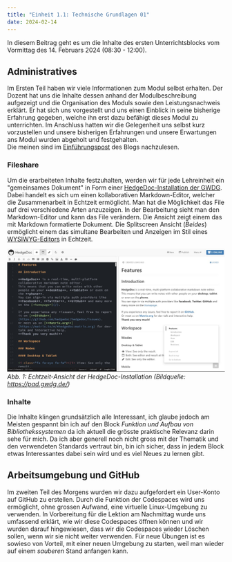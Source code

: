 ```yaml
---
title: "Einheit 1.1: Technische Grundlagen 01"
date: 2024-02-14
---
```


In diesem Beitrag geht es um die Inhalte des ersten Unterrichtsblocks vom Vormittag des 14. Februars 2024 (08:30 - 12:00). 

## Administratives

Im Ersten Teil haben wir viele Informationen zum Modul selbst erhalten. Der Dozent hat uns die Inhalte dessen anhand der Modulbeschreibung aufgezeigt und die Organisation des Moduls sowie den Leistungsnachweis erklärt. Er hat sich uns vorgestellt und uns einen Einblick in seine bisherige Erfahrung gegeben, welche ihn erst dazu befähigt dieses Modul zu unterrichten. Im Anschluss hatten wir die Gelegenheit uns selbst kurz vorzustellen und unsere bisherigen Erfahrungen und unsere Erwartungen ans Modul wurden abgeholt und festgehalten.  
Die meinen sind im [Einführungspost](https://sagerin94.github.io/Lerntagebuch_BAIN/2024/02/14/einfuehrung.html) des Blogs nachzulesen. 

### Fileshare

Um die erarbeiteten Inhalte festzuhalten, werden wir für jede Lehreinheit ein "gemeinsames Dokument" in Form einer [HedgeDoc-Installation der GWDG](https://pad.gwdg.de/). Dabei handelt es sich um einen kollaborativen Markdown-Editor, welcher die Zusammenarbeit in Echtzeit ermöglicht. Man hat die Möglichkeit das File auf drei verschiedene Arten anzuzeigen. In der Bearbeitung sieht man den Markdown-Editor und kann das File verändern. Die Ansicht zeigt einem das mit Markdown formatierte Dokument. Die Splitscreen Ansicht (*Beides*) ermöglicht einem das simultane Bearbeiten und Anzeigen im Stil eines [WYSIWYG-Editors](https://de.wikipedia.org/wiki/WYSIWYG) in Echtzeit.

![HedgeDoc Intro](../images/screenshot_hedgedoc.jpg)
*Abb. 1: Echtzeit-Ansicht der HedgeDoc-Installation (Bildquelle: https://pad.gwdg.de/)*



### Inhalte

Die Inhalte klingen grundsätzlich alle Interessant, ich glaube jedoch am Meisten gespannt bin ich auf den Block *Funktion und Aufbau von Bibliothekssystemen* da ich aktuell die grösste praktische Relevanz darin sehe für mich. Da ich aber generell noch nicht gross mit der Thematik und den verwendeten Standards vertraut bin, bin ich sicher, dass in jedem Block etwas Interessantes dabei sein wird und es viel Neues zu lernen gibt.   


## Arbeitsumgebung und GitHub 

Im zweiten Teil des Morgens wurden wir dazu aufgefordert ein User-Konto auf GitHub zu erstellen. Durch die Funktion der Codespaces wird uns ermöglicht, ohne grossen Aufwand, eine virtuelle Linux-Umgebung zu verwenden. In Vorbereitung für die Lektion am Nachmittag wurde uns umfassend erklärt, wie wir diese Codespaces öffnen können und wir wurden darauf hingewiesen, dass wir die Codespaces wieder Löschen sollen, wenn wir sie nicht weiter verwenden. Für neue Übungen ist es sowieso von Vorteil, mit einer neuen Umgebung zu starten, weil man wieder auf einem *sauberen* Stand anfangen kann. 


<!--- Da ich bereits ein GitHub Konto besass (wenn ich so daüber nachdenke, so besassen wohl alle aus der Klasse schon eines, denn ich glaube wir haben dies im Rahmen eines früheren Moduls erstellt) und ich auch keine Mühe hatte den Codespace zu starten und zu schliessen war dieser Teil für mich etwas langatmig. -->

